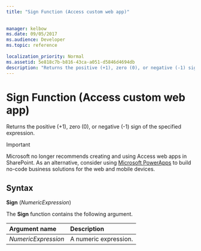 ```yaml
---
title: "Sign Function (Access custom web app)"
 
 
manager: kelbow
ms.date: 09/05/2017
ms.audience: Developer
ms.topic: reference
  
localization_priority: Normal
ms.assetid: 5e818c7b-b816-43ca-a051-d5846d4694db
description: "Returns the positive (+1), zero (0), or negative (-1) sign of the specified expression."
---
```


# Sign Function (Access custom web app)

Returns the positive (+1), zero (0), or negative (-1) sign of the specified expression.
  
> [!IMPORTANT]
> Microsoft no longer recommends creating and using Access web apps in SharePoint. As an alternative, consider using [Microsoft PowerApps](https://powerapps.microsoft.com/en-us/) to build no-code business solutions for the web and mobile devices. 
  
## Syntax

 **Sign** (*NumericExpression*) 
  
The **Sign** function contains the following argument. 
  
|**Argument name**|**Description**|
|:-----|:-----|
| *NumericExpression*  <br/> | A numeric expression.  <br/> |
   

